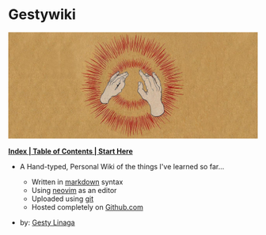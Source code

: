 # Gestywiki 

![gestywiki.png](imgs/gestywiki.png)

 **[Index | Table of Contents | Start Here](docs/index.md)**

* A Hand-typed, Personal Wiki of the things I've learned so far...
    + Written in [markdown](docs/mdCheatsheet.md) syntax
    + Using [neovim](https://neovim.io) as an editor
    + Uploaded using [git](https://git-scm.com)
    + Hosted completely on [Github.com](https://github.com)
    
* by: [Gesty Linaga](https://github.com/gestylinaga)
